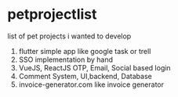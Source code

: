# petprojectlist
list of pet projects i wanted to develop

1. flutter simple app like google task or trell
2. SSO implementation by hand
3. VueJS, ReactJS OTP, Email, Social based login
4. Comment System, UI,backend, Database
5. invoice-generator.com like invoice generator
